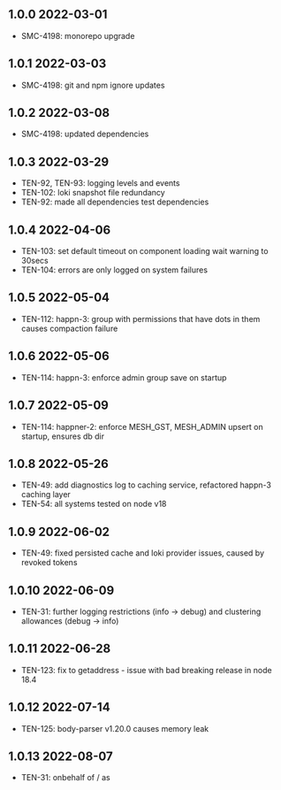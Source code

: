 1.0.0 2022-03-01
-----------------
  - SMC-4198: monorepo upgrade

1.0.1 2022-03-03
-----------------
  - SMC-4198: git and npm ignore updates

1.0.2 2022-03-08
-----------------
  - SMC-4198: updated dependencies

1.0.3 2022-03-29
-----------------
  - TEN-92, TEN-93: logging levels and events
  - TEN-102: loki snapshot  file redundancy
  - TEN-92: made all dependencies test dependencies

1.0.4 2022-04-06
-----------------
  - TEN-103: set default timeout on component loading wait warning to 30secs
  - TEN-104: errors are only logged on system failures

1.0.5 2022-05-04
-----------------
  - TEN-112: happn-3: group with permissions that have dots in them causes compaction failure

1.0.6 2022-05-06
-----------------
  - TEN-114: happn-3: enforce admin group save on startup

1.0.7 2022-05-09
-----------------
  - TEN-114: happner-2: enforce MESH_GST, MESH_ADMIN upsert on startup, ensures db dir

1.0.8 2022-05-26
-----------------
  - TEN-49: add diagnostics log to caching service, refactored happn-3 caching layer
  - TEN-54: all systems tested on node v18

1.0.9 2022-06-02
-----------------
  - TEN-49: fixed persisted cache and loki provider issues, caused by revoked tokens

1.0.10 2022-06-09
-----------------
  - TEN-31: further logging restrictions (info -> debug) and clustering allowances (debug -> info)

1.0.11 2022-06-28
-----------------
  - TEN-123: fix to getaddress - issue with bad breaking release in node 18.4

1.0.12 2022-07-14
-----------------
  - TEN-125: body-parser v1.20.0 causes memory leak

1.0.13 2022-08-07
-----------------
  - TEN-31: onbehalf of / as
